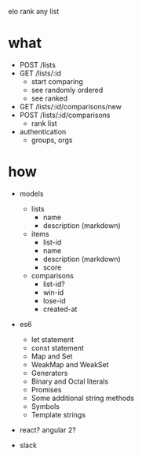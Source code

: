 elo rank any list

# what

- POST /lists
- GET /lists/:id
  - start comparing
  - see randomly ordered
  - see ranked
- GET /lists/:id/comparisons/new
- POST /lists/:id/comparisons
  - rank list
- authentication
  - groups, orgs

# how

- models
  - lists
    - name
    - description (markdown)
  - items
    - list-id
    - name
    - description (markdown)
    - score
  - comparisons
    - list-id?
    - win-id
    - lose-id
    - created-at

- es6
  - let statement
  - const statement
  - Map and Set
  - WeakMap and WeakSet
  - Generators
  - Binary and Octal literals
  - Promises
  - Some additional string methods
  - Symbols
  - Template strings
- react? angular 2?
- slack
